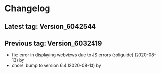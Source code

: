 # Changelog
## Latest tag: Version_6042544
## Previous tag: Version_6032419
* fix: error in displaying webviews due to JS errors (soliguide) (2020-08-13) by <Francois Pellissier>
* chore: bump to version 6.4 (2020-08-13) by <Francois Pellissier>

